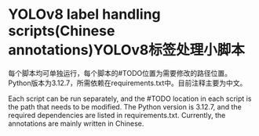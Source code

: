 # YOLOv8 label handling scripts(Chinese annotations)YOLOv8标签处理小脚本
每个脚本均可单独运行，每个脚本的#TODO位置为需要修改的路径位置。
Python版本为3.12.7，所需依赖在requirements.txt中。目前注释主要为中文。

Each script can be run separately, and the #TODO location in each script is the path that needs to be modified.
The Python version is 3.12.7, and the required dependencies are listed in requirements.txt. Currently, the annotations are mainly written in Chinese.